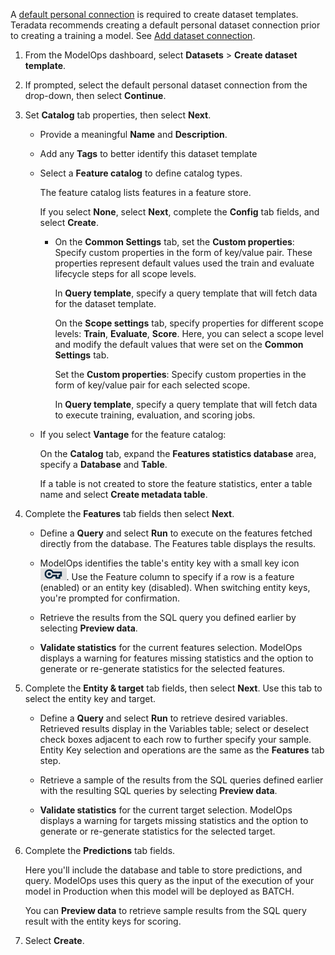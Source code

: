 A [default personal connection](wkm1725389190945.md) is required to create dataset templates. Teradata recommends creating a default personal dataset connection prior to creating a training a model. See [Add dataset connection](vpe1725389258480.md).

1.  From the ModelOps dashboard, select **Datasets** > **Create dataset template**.


1.  If prompted, select the default personal dataset connection from the drop-down, then select **Continue**.


1.  Set **Catalog** tab properties, then select **Next**.

    -   Provide a meaningful **Name** and **Description**.


    -   Add any **Tags** to better identify this dataset template


    -   Select a **Feature catalog** to define catalog types.

        The feature catalog lists features in a feature store.

        If you select **None**, select **Next**, complete the **Config** tab fields, and select **Create**.

        -   On the **Common Settings** tab, set the **Custom properties**: Specify custom properties in the form of key/value pair. These properties represent default values used the train and evaluate lifecycle steps for all scope levels.

            In **Query template**, specify a query template that will fetch data for the dataset template.

            On the **Scope settings** tab, specify properties for different scope levels: **Train**, **Evaluate**, **Score**. Here, you can select a scope level and modify the default values that were set on the **Common Settings** tab.

            Set the **Custom properties**: Specify custom properties in the form of key/value pair for each selected scope.

            In **Query template**, specify a query template that will fetch data to execute training, evaluation, and scoring jobs.


    -   If you select **Vantage** for the feature catalog:

        On the **Catalog** tab, expand the **Features statistics database** area, specify a **Database** and **Table**.

        If a table is not created to store the feature statistics, enter a table name and select **Create metadata table**.


1.  Complete the **Features** tab fields then select **Next**.

    -   Define a **Query** and select **Run** to execute on the features fetched directly from the database. The Features table displays the results.


    -   ModelOps identifies the table's entity key with a small key icon ![entity key icon](Images/bqp1743454094214.png). Use the Feature column to specify if a row is a feature (enabled) or an entity key (disabled). When switching entity keys, you're prompted for confirmation.


    -   Retrieve the results from the SQL query you defined earlier by selecting **Preview data**.


    -   **Validate statistics** for the current features selection. ModelOps displays a warning for features missing statistics and the option to generate or re-generate statistics for the selected features.


1.  Complete the **Entity & target** tab fields, then select **Next**. Use this tab to select the entity key and target.

    -   Define a **Query** and select **Run** to retrieve desired variables. Retrieved results display in the Variables table; select or deselect check boxes adjacent to each row to further specify your sample. Entity Key selection and operations are the same as the **Features** tab step.


    -   Retrieve a sample of the results from the SQL queries defined earlier with the resulting SQL queries by selecting **Preview data**.


    -   **Validate statistics** for the current target selection. ModelOps displays a warning for targets missing statistics and the option to generate or re-generate statistics for the selected target.


1.  Complete the **Predictions** tab fields.

    Here you'll include the database and table to store predictions, and query. ModelOps uses this query as the input of the execution of your model in Production when this model will be deployed as BATCH.

    You can **Preview data** to retrieve sample results from the SQL query result with the entity keys for scoring.


1.  Select **Create**.



